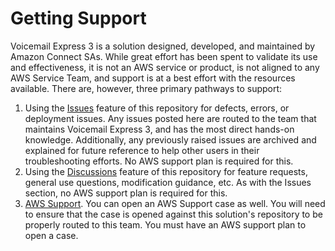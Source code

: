 # Getting Support
Voicemail Express 3 is a solution designed, developed, and maintained by Amazon Connect SAs. While great effort has been spent to validate its use and effectiveness, it is not an AWS service or product, is not aligned to any AWS Service Team, and support is at a best effort with the resources available. There are, however, three primary pathways to support:

1. Using the [Issues](https://github.com/amazon-connect/voicemail-express-amazon-connect/issues) feature of this repository for defects, errors, or deployment issues. Any issues posted here are routed to the team that maintains Voicemail Express 3, and has the most direct hands-on knowledge. Additionally, any previously raised issues are archived and explained for future reference to help other users in their troubleshooting efforts. No AWS support plan is required for this.
2. Using the [Discussions](https://github.com/amazon-connect/voicemail-express-amazon-connect/discussions) feature of this repository for feature requests, general use questions, modification guidance, etc. As with the Issues section, no AWS support plan is required for this.
3. [AWS Support](https://console.aws.amazon.com/support). You can open an AWS Support case as well. You will need to ensure that the case is opened against this solution's repository to be properly routed to this team. You must have an AWS support plan to open a case.